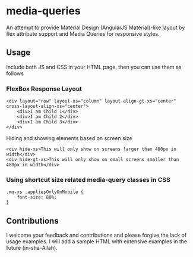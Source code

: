 # media-queries
An attempt to provide Material Design (AngularJS Material)-like layout by flex attribute support and Media Queries for responsive styles.

## Usage
Include both JS and CSS in your HTML page, then you can use them as follows

### FlexBox Response Layout

```
<div layout="row" layout-xs="column" layout-align-gt-xs="center" cross-layout-align-xs="center">
	<div>I am Child 1</div>
	<div>I am Child 2</div>
	<div>I am Child 3</div>
</div>
```

Hiding and showing elements based on screen size

```
<div hide-xs>This will only show on screens larger than 480px in width</div>
<div hide-gt-xs>This will only show on small screens smaller than 480px in width</div>
```

### Using shortcut size related media-query classes in CSS
```
.mq-xs .appliesOnlyOnMobile {
    font-size: 80%;
}
```

## Contributions
I welcome your feedback and contributions and please forgive the lack of usage examples. I will add a sample HTML with extensive examples in the future (in-sha-Allah).
